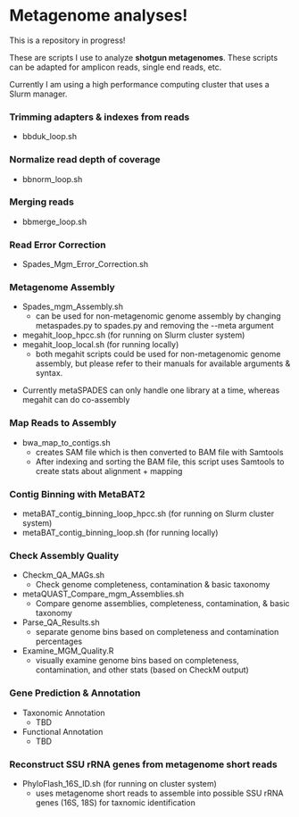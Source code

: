 # Metagenome analyses!

This is a repository in progress!

These are scripts I use to analyze **shotgun metagenomes**. These scripts can be adapted for amplicon reads, single end reads, etc.

Currently I am using a high performance computing cluster that uses a Slurm manager. 

### Trimming adapters & indexes from reads

- bbduk_loop.sh

### Normalize read depth of coverage

- bbnorm_loop.sh

### Merging reads

- bbmerge_loop.sh

### Read Error Correction

- Spades_Mgm_Error_Correction.sh

### Metagenome Assembly

- Spades_mgm_Assembly.sh
  - can be used for non-metagenomic genome assembly by changing metaspades.py to spades.py and removing the --meta argument
- megahit_loop_hpcc.sh  (for running on Slurm cluster system)
- megahit_loop_local.sh (for running locally) 
  - both megahit scripts could be used for non-metagenomic genome assembly, but please refer to their manuals for available arguments & syntax.
* Currently metaSPADES can only handle one library at a time, whereas megahit can do co-assembly

### Map Reads to Assembly

- bwa_map_to_contigs.sh
  - creates SAM file which is then converted to BAM file with Samtools
  - After indexing and sorting the BAM file, this script uses Samtools to create stats about alignment + mapping

### Contig Binning with MetaBAT2

- metaBAT_contig_binning_loop_hpcc.sh (for running on Slurm cluster system)
- metaBAT_contig_binning_loop.sh (for running locally)

### Check Assembly Quality

- Checkm_QA_MAGs.sh
  - Check genome completeness, contamination & basic taxonomy
- metaQUAST_Compare_mgm_Assemblies.sh
  - Compare genome assemblies, completeness, contamination, & basic taxonomy
- Parse_QA_Results.sh
    - separate genome bins based on completeness and contamination percentages
- Examine_MGM_Quality.R
    - visually examine genome bins based on completeness, contamination, and other stats (based on CheckM output)

### Gene Prediction & Annotation

- Taxonomic Annotation
    - TBD
- Functional Annotation
    - TBD
    
### Reconstruct SSU rRNA genes from metagenome short reads
- PhyloFlash_16S_ID.sh (for running on cluster system)
    - uses metagenome short reads to assemble into possible SSU rRNA genes (16S, 18S) for taxnomic identification


